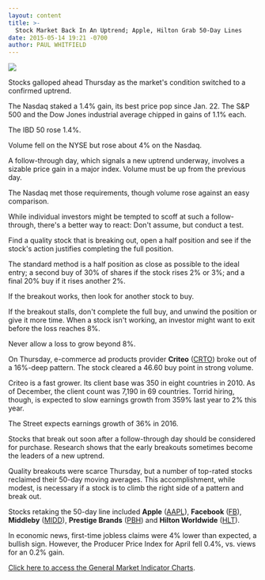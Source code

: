 ```yaml
---
layout: content
title: >-
  Stock Market Back In An Uptrend; Apple, Hilton Grab 50-Day Lines
date: 2015-05-14 19:21 -0700
author: PAUL WHITFIELD
---
```






![](https://www.investors.com/wp-content/uploads/ibd-migrated-images/MPv_150515_635672134838672581.png)









  

Stocks galloped ahead Thursday as the market's condition switched to a confirmed uptrend.

  

The Nasdaq staked a 1.4% gain, its best price pop since Jan. 22. The S&P 500 and the Dow Jones industrial average chipped in gains of 1.1% each.

  

The IBD 50 rose 1.4%.

  

Volume fell on the NYSE but rose about 4% on the Nasdaq.

  

A follow-through day, which signals a new uptrend underway, involves a sizable price gain in a major index. Volume must be up from the previous day.

  

The Nasdaq met those requirements, though volume rose against an easy comparison.

  

While individual investors might be tempted to scoff at such a follow-through, there's a better way to react: Don't assume, but conduct a test.

  

Find a quality stock that is breaking out, open a half position and see if the stock's action justifies completing the full position.

  

The standard method is a half position as close as possible to the ideal entry; a second buy of 30% of shares if the stock rises 2% or 3%; and a final 20% buy if it rises another 2%.

  

If the breakout works, then look for another stock to buy.

  

If the breakout stalls, don't complete the full buy, and unwind the position or give it more time. When a stock isn't working, an investor might want to exit before the loss reaches 8%.

  

Never allow a loss to grow beyond 8%.

  

On Thursday, e-commerce ad products provider **Criteo** ([CRTO](https://research.investors.com/quote.aspx?symbol=CRTO)) broke out of a 16%-deep pattern. The stock cleared a 46.60 buy point in strong volume.

  

Criteo is a fast grower. Its client base was 350 in eight countries in 2010. As of December, the client count was 7,190 in 69 countries. Torrid hiring, though, is expected to slow earnings growth from 359% last year to 2% this year.

  

The Street expects earnings growth of 36% in 2016.

  

Stocks that break out soon after a follow-through day should be considered for purchase. Research shows that the early breakouts sometimes become the leaders of a new uptrend.

  

Quality breakouts were scarce Thursday, but a number of top-rated stocks reclaimed their 50-day moving averages. This accomplishment, while modest, is necessary if a stock is to climb the right side of a pattern and break out.

  

Stocks retaking the 50-day line included **Apple** ([AAPL](https://research.investors.com/quote.aspx?symbol=AAPL)), **Facebook** ([FB](https://research.investors.com/quote.aspx?symbol=FB)), **Middleby** ([MIDD](https://research.investors.com/quote.aspx?symbol=MIDD)), **Prestige Brands** ([PBH](https://research.investors.com/quote.aspx?symbol=PBH)) and **Hilton Worldwide** ([HLT](https://research.investors.com/quote.aspx?symbol=HLT)).

  

In economic news, first-time jobless claims were 4% lower than expected, a bullish sign. However, the Producer Price Index for April fell 0.4%, vs. views for an 0.2% gain.

  

[Click here to access the General Market Indicator Charts](https://www.investors.com/pdf/GMI_051515.pdf).




